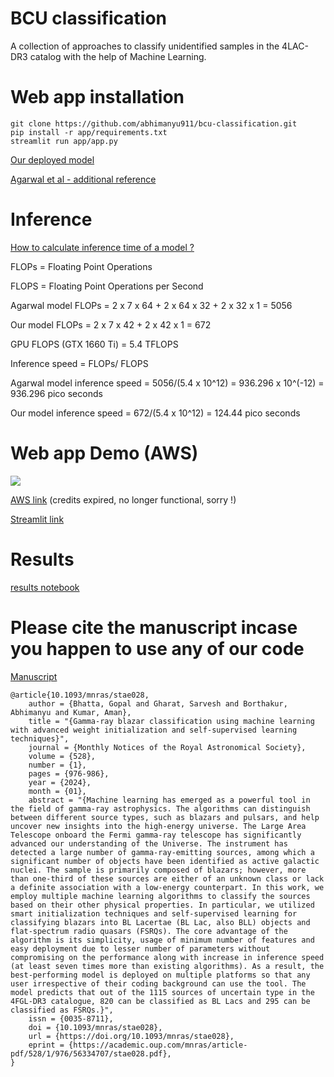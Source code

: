 # BCU classification


A collection of approaches to classify unidentified samples in the 4LAC-DR3 catalog with the help of Machine Learning.


# Web app installation 


```
git clone https://github.com/abhimanyu911/bcu-classification.git
pip install -r app/requirements.txt
streamlit run app/app.py
```


[Our deployed model](./data_engg_classification.ipynb)



[Agarwal et al - additional reference](https://iopscience.iop.org/article/10.3847/1538-4357/acbdfa/pdf)



# Inference


[How to calculate inference time of a model ?](https://www.thinkautonomous.ai/blog/deep-learning-optimization/#how-to-calculate-the-inference-time-of-a-model)


FLOPs = Floating Point Operations


FLOPS = Floating Point Operations per Second


Agarwal model FLOPs = 2 x 7 x 64 + 2 x 64 x 32 + 2 x 32 x 1 = 5056


Our model FLOPs = 2 x 7 x 42 + 2 x 42 x 1 = 672


GPU FLOPS (GTX 1660 Ti) = 5.4 TFLOPS 


Inference speed = FLOPs/ FLOPS


Agarwal model inference speed = 5056/(5.4 x 10^12) = 936.296 x 10^(-12) = 936.296 pico seconds


Our model inference speed = 672/(5.4 x 10^12) = 124.44 pico seconds



# Web app Demo (AWS)


![](./aws_bcu_app.gif) 


[AWS link](http://13.239.10.157:8501/) (credits expired, no longer functional, sorry !)


[Streamlit link](https://bcu-classification-ml.streamlit.app/)

# Results


[results notebook](./plotting.ipynb)


# Please cite the manuscript incase you happen to use any of our code

[Manuscript](https://academic.oup.com/mnras/article/528/1/976/7512220)


```
@article{10.1093/mnras/stae028,
    author = {Bhatta, Gopal and Gharat, Sarvesh and Borthakur, Abhimanyu and Kumar, Aman},
    title = "{Gamma-ray blazar classification using machine learning with advanced weight initialization and self-supervised learning techniques}",
    journal = {Monthly Notices of the Royal Astronomical Society},
    volume = {528},
    number = {1},
    pages = {976-986},
    year = {2024},
    month = {01},
    abstract = "{Machine learning has emerged as a powerful tool in the field of gamma-ray astrophysics. The algorithms can distinguish between different source types, such as blazars and pulsars, and help uncover new insights into the high-energy universe. The Large Area Telescope onboard the Fermi gamma-ray telescope has significantly advanced our understanding of the Universe. The instrument has detected a large number of gamma-ray-emitting sources, among which a significant number of objects have been identified as active galactic nuclei. The sample is primarily composed of blazars; however, more than one-third of these sources are either of an unknown class or lack a definite association with a low-energy counterpart. In this work, we employ multiple machine learning algorithms to classify the sources based on their other physical properties. In particular, we utilized smart initialization techniques and self-supervised learning for classifying blazars into BL Lacertae (BL Lac, also BLL) objects and flat-spectrum radio quasars (FSRQs). The core advantage of the algorithm is its simplicity, usage of minimum number of features and easy deployment due to lesser number of parameters without compromising on the performance along with increase in inference speed (at least seven times more than existing algorithms). As a result, the best-performing model is deployed on multiple platforms so that any user irrespective of their coding background can use the tool. The model predicts that out of the 1115 sources of uncertain type in the 4FGL-DR3 catalogue, 820 can be classified as BL Lacs and 295 can be classified as FSRQs.}",
    issn = {0035-8711},
    doi = {10.1093/mnras/stae028},
    url = {https://doi.org/10.1093/mnras/stae028},
    eprint = {https://academic.oup.com/mnras/article-pdf/528/1/976/56334707/stae028.pdf},
}
```
